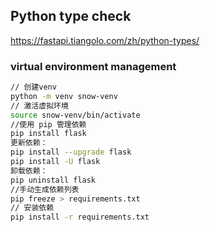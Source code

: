 ## Python type check

https://fastapi.tiangolo.com/zh/python-types/

### virtual environment management

```bash
// 创建venv
python -m venv snow-venv 
// 激活虚拟环境
source snow-venv/bin/activate
//使用 pip 管理依赖
pip install flask
更新依赖：
pip install --upgrade flask
pip install -U flask
卸载依赖：
pip uninstall flask
//手动生成依赖列表
pip freeze > requirements.txt
// 安装依赖
pip install -r requirements.txt
```

